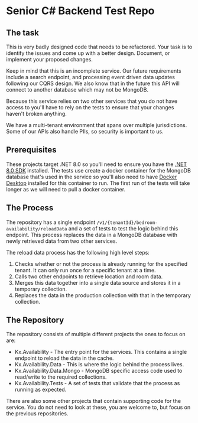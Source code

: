 # Senior C# Backend Test Repo

## The task
This is very badly designed code that needs to be refactored. Your task is to identify the issues and come up with a better design.
Document, or implement your proposed changes.

Keep in mind that this is an incomplete service. Our future requirements include a search endpoint, and processing event driven data updates following our CQRS design.
We also know that in the future this API will connect to another database which may not be MongoDB.

Because this service relies on two other services that you do not have access to you'll have to rely on the tests to ensure that your changes haven't broken anything.

We have a multi-tenant environment that spans over multiple jurisdictions. Some of our APIs also handle PIIs, so security is important to us.

## Prerequisites
These projects target .NET 8.0 so you'll need to ensure you have the [.NET 8.0 SDK](https://dotnet.microsoft.com/en-us/download/dotnet/8.0) installed.
The tests use create a docker container for the MongoDB database that's used in the service so you'll also need to have [Docker Desktop](https://www.docker.com/products/docker-desktop/) installed for this container to run.
The first run of the tests will take longer as we will need to pull a docker container.

## The Process
The repository has a single endpoint `/v1/{tenantId}/bedroom-availability/reloadData` and a set of tests to test the logic behind this endpoint. This process replaces the data in a MongoDB database with newly retrieved data from two other services.

The reload data process has the following high level steps:

 1. Checks whether or not the process is already running for the specified tenant. It can only run once for a specific tenant at a time.
 2. Calls two other endpoints to retrieve location and room data.
 3. Merges this data together into a single data source and stores it in a temporary collection.
 4. Replaces the data in the production collection with that in the temporary collection.

## The Repository
The repository consists of multiple different projects the ones to focus on are:

 - Kx.Availability - The entry point for the services. This contains a single endpoint to reload the data in the cache.
 - Kx.Availability.Data - This is where the logic behind the process lives.
 - Kx.Availability.Data.Mongo - MongoDB specific access code used to read/write to the required collections.
 - Kx.Availability.Tests - A set of tests that validate that the process as running as expected.

There are also some other projects that contain supporting code for the service. You do not need to look at these, you are welcome to, but focus on the previous repositories.
